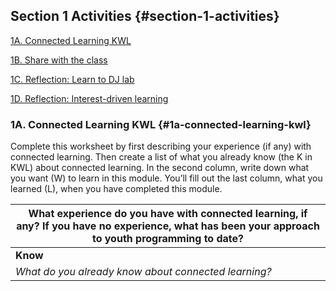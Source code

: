## Section 1 Activities {#section-1-activities}

[1A. Connected Learning KWL](#1a-connected-learning-kwl)

[1B. Share with the class](.5.md#1b-share-with-the-class)

[1C. Reflection: Learn to DJ lab](.5.md#1c-reflection-learn-to-dj-lab)

[1D. Reflection: Interest-driven learning](.5.md#1d-reflection-interest-driven-learning)

### 

### 1A. Connected Learning KWL {#1a-connected-learning-kwl}

Complete this worksheet by first describing your experience (if any) with connected learning. Then create a list of what you already know (the K in KWL) about connected learning. In the second column, write down what you want (W) to learn in this module. You’ll fill out the last column, what you learned (L), when you have completed this module.

| **What experience do you have with connected learning, if any? If you have no experience, what has been your approach to youth programming to date?** |
| --- |
| **Know** | **Want** | **Learn** |
| _What do you already know about connected learning?_ | _What do you want to learn about connected learning?_ | _Leave this section blank for now._ |